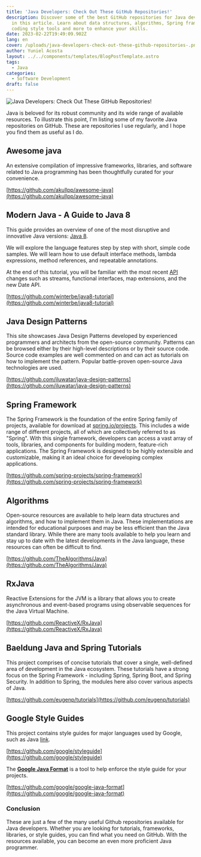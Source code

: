 ```yaml
---
title: 'Java Developers: Check Out These GitHub Repositories!'
description: Discover some of the best GitHub repositories for Java developers
  in this article. Learn about data structures, algorithms, Spring framework,
  coding style tools and more to enhance your skills.
date: 2023-02-22T19:49:09.902Z
lang: en
cover: /uploads/java-developers-check-out-these-github-repositories-.png
author: Yuniel Acosta
layout: ../../components/templates/BlogPostTemplate.astro
tags:
  - Java
categories:
  - Software Development
draft: false
---
```


![Java Developers: Check Out These GitHub Repositories!](/uploads/java-developers-check-out-these-github-repositories-.png 'Java Developers: Check Out These GitHub Repositories!')

Java is beloved for its robust community and its wide range of available resources. To illustrate this point, I'm listing some of my favorite Java repositories on GitHub. These are repositories I use regularly, and I hope you find them as useful as I do.

## Awesome java

An extensive compilation of impressive frameworks, libraries, and software related to Java programming has been thoughtfully curated for your convenience.

[https://github.com/akullpp/awesome-java](https://github.com/akullpp/awesome-java)

## Modern Java - A Guide to Java 8

This guide provides an overview of one of the most disruptive and innovative Java versions: [Java 8](https://www.oracle.com/java/technologies/javase/javase8-archive-downloads.html).

We will explore the language features step by step with short, simple code samples. We will learn how to use default interface methods, lambda expressions, method references, and repeatable annotations.

At the end of this tutorial, you will be familiar with the most recent [API](https://docs.oracle.com/javase/8/docs/api/) changes such as streams, functional interfaces, map extensions, and the new Date API.

[https://github.com/winterbe/java8-tutorial](https://github.com/winterbe/java8-tutorial)

## Java Design Patterns

This site showcases Java Design Patterns developed by experienced programmers and architects from the open-source community. Patterns can be browsed either by their high-level descriptions or by their source code. Source code examples are well commented on and can act as tutorials on how to implement the pattern. Popular battle-proven open-source Java technologies are used.

[https://github.com/iluwatar/java-design-patterns](https://github.com/iluwatar/java-design-patterns)

## Spring Framework

The Spring Framework is the foundation of the entire Spring family of projects, available for download at [spring.io/projects](https://spring.io/projects). This includes a wide range of different projects, all of which are collectively referred to as "Spring". With this single framework, developers can access a vast array of tools, libraries, and components for building modern, feature-rich applications. The Spring Framework is designed to be highly extensible and customizable, making it an ideal choice for developing complex applications.

[https://github.com/spring-projects/spring-framework](https://github.com/spring-projects/spring-framework)

## Algorithms

Open-source resources are available to help learn data structures and algorithms, and how to implement them in Java. These implementations are intended for educational purposes and may be less efficient than the Java standard library. While there are many tools available to help you learn and stay up to date with the latest developments in the Java language, these resources can often be difficult to find.

[https://github.com/TheAlgorithms/Java](https://github.com/TheAlgorithms/Java)

## RxJava

Reactive Extensions for the JVM is a library that allows you to create asynchronous and event-based programs using observable sequences for the Java Virtual Machine.

[https://github.com/ReactiveX/RxJava](https://github.com/ReactiveX/RxJava)

## Baeldung Java and Spring Tutorials

This project comprises of concise tutorials that cover a single, well-defined area of development in the Java ecosystem. These tutorials have a strong focus on the Spring Framework - including Spring, Spring Boot, and Spring Security. In addition to Spring, the modules here also cover various aspects of Java.

[https://github.com/eugenp/tutorials](https://github.com/eugenp/tutorials)

## Google Style Guides

This project contains style guides for major languages used by Google, such as Java [link](https://google.github.io/styleguide/javaguide.html).

[https://github.com/google/styleguide](https://github.com/google/styleguide)

The **[Google Java Format](https://github.com/google/google-java-format)** is a tool to help enforce the style guide for your projects.

[https://github.com/google/google-java-format](https://github.com/google/google-java-format)

### Conclusion

These are just a few of the many useful Github repositories available for Java developers. Whether you are looking for tutorials, frameworks, libraries, or style guides, you can find what you need on GitHub. With the resources available, you can become an even more proficient Java programmer.
